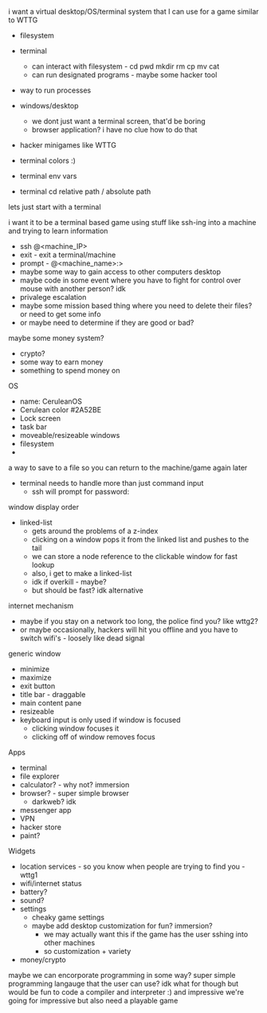

i want a virtual desktop/OS/terminal system that I can use for a game
similar to WTTG

- filesystem
- terminal
    - can interact with filesystem - cd pwd mkdir rm cp mv cat
    - can run designated programs - maybe some hacker tool
- way to run processes
- windows/desktop
    - we dont just want a terminal screen, that'd be boring
    - browser application? i have no clue how to do that
- hacker minigames like WTTG

- terminal colors :)
- terminal env vars
- terminal cd relative path / absolute path

lets just start with a terminal


i want it to be a terminal based game
using stuff like ssh-ing into a machine
and trying to learn information
- ssh <username>@<machine_IP>
- exit - exit a terminal/machine
- prompt - <username>@<machine_name>:<cwd>> 
- maybe some way to gain access to other computers desktop
- maybe code in some event where you have to fight for control over mouse with another person? idk
- privalege escalation
- maybe some mission based thing where you need to delete their files? or need to get some info
- or maybe need to determine if they are good or bad?

maybe some money system?
- crypto?
- some way to earn money
- something to spend money on

OS
- name: CeruleanOS 
- Cerulean color #2A52BE
- Lock screen
- task bar
- moveable/resizeable windows
- filesystem
- 

a way to save to a file so you can return to the machine/game again later

- terminal needs to handle more than just command input
    - ssh will prompt for password:


window display order
- linked-list
    - gets around the problems of a z-index
    - clicking on a window pops it from the linked list and pushes to the tail
    - we can store a node reference to the clickable window for fast lookup
    - also, i get to make a linked-list
    - idk if overkill - maybe?
    - but should be fast? idk alternative

internet mechanism
- maybe if you stay on a network too long, the police find you? like wttg2?
- or maybe occasionally, hackers will hit you offline and you have to switch wifi's - loosely like dead signal

generic window
- minimize
- maximize
- exit button
- title bar - draggable
- main content pane
- resizeable
- keyboard input is only used if window is focused
    - clicking window focuses it
    - clicking off of window removes focus

Apps
- terminal
- file explorer
- calculator? - why not? immersion
- browser? - super simple browser
    - darkweb? idk
- messenger app
- VPN
- hacker store
- paint?

Widgets
- location services - so you know when people are trying to find you - wttg1
- wifi/internet status
- battery?
- sound?
- settings 
    - cheaky game settings
    - maybe add desktop customization for fun? immersion?
        - we may actually want this if the game has the user sshing into other machines
        - so customization + variety
- money/crypto


maybe we can encorporate programming in some way?
super simple programming langauge that the user can use?
idk what for though but would be fun to code a compiler and interpreter :)
and impressive
we're going for impressive
but also need a playable game
